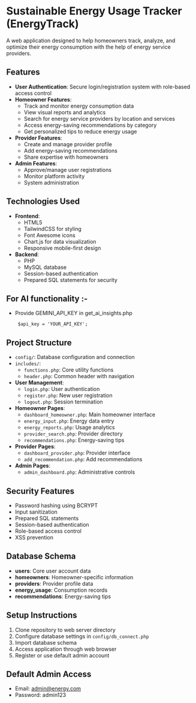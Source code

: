 # Sustainable Energy Usage Tracker (EnergyTrack)

A web application designed to help homeowners track, analyze, and optimize their energy consumption with the help of energy service providers.

## Features

- **User Authentication**: Secure login/registration system with role-based access control
- **Homeowner Features**:
  - Track and monitor energy consumption data
  - View visual reports and analytics
  - Search for energy service providers by location and services
  - Access energy-saving recommendations by category
  - Get personalized tips to reduce energy usage
- **Provider Features**:
  - Create and manage provider profile
  - Add energy-saving recommendations
  - Share expertise with homeowners
- **Admin Features**:
  - Approve/manage user registrations
  - Monitor platform activity
  - System administration

## Technologies Used

- **Frontend**:
  - HTML5
  - TailwindCSS for styling
  - Font Awesome icons
  - Chart.js for data visualization
  - Responsive mobile-first design
- **Backend**:
  - PHP
  - MySQL database
  - Session-based authentication
  - Prepared SQL statements for security

## For AI functionality :-
- Provide GEMINI_API_KEY in get_ai_insights.php
  
  ```
   $api_key = 'YOUR_API_KEY';
  ```

## Project Structure

- `config/`: Database configuration and connection
- `includes/`:
  - `functions.php`: Core utility functions
  - `header.php`: Common header with navigation
- **User Management**:
  - `login.php`: User authentication
  - `register.php`: New user registration
  - `logout.php`: Session termination
- **Homeowner Pages**:
  - `dashboard_homeowner.php`: Main homeowner interface
  - `energy_input.php`: Energy data entry
  - `energy_reports.php`: Usage analytics
  - `provider_search.php`: Provider directory
  - `recommendations.php`: Energy-saving tips
- **Provider Pages**:
  - `dashboard_provider.php`: Provider interface
  - `add_recommendation.php`: Add recommendations
- **Admin Pages**:
  - `admin_dashboard.php`: Administrative controls

## Security Features

- Password hashing using BCRYPT
- Input sanitization
- Prepared SQL statements
- Session-based authentication
- Role-based access control
- XSS prevention

## Database Schema

- **users**: Core user account data
- **homeowners**: Homeowner-specific information
- **providers**: Provider profile data
- **energy_usage**: Consumption records
- **recommendations**: Energy-saving tips

## Setup Instructions

1. Clone repository to web server directory
2. Configure database settings in `config/db_connect.php`
3. Import database schema
4. Access application through web browser
5. Register or use default admin account

## Default Admin Access
- Email: admin@energy.com
- Password: admin123
